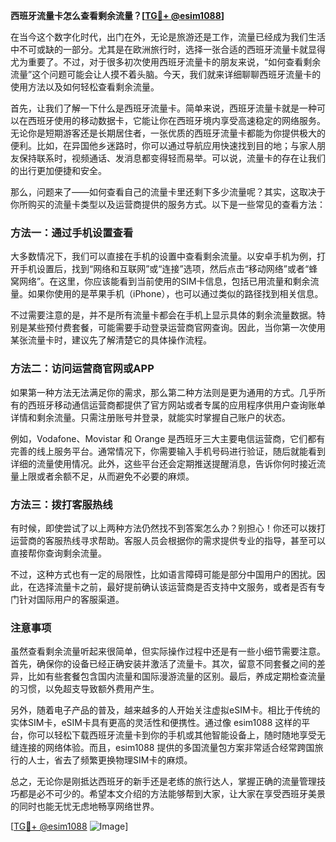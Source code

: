 **西班牙流量卡怎么查看剩余流量？[[TG💪+ @esim1088](https://t.me/s/esim1088)]**

在当今这个数字化时代，出门在外，无论是旅游还是工作，流量已经成为我们生活中不可或缺的一部分。尤其是在欧洲旅行时，选择一张合适的西班牙流量卡就显得尤为重要了。不过，对于很多初次使用西班牙流量卡的朋友来说，“如何查看剩余流量”这个问题可能会让人摸不着头脑。今天，我们就来详细聊聊西班牙流量卡的使用方法以及如何轻松查看剩余流量。

首先，让我们了解一下什么是西班牙流量卡。简单来说，西班牙流量卡就是一种可以在西班牙使用的移动数据卡，它能让你在西班牙境内享受高速稳定的网络服务。无论你是短期游客还是长期居住者，一张优质的西班牙流量卡都能为你提供极大的便利。比如，在异国他乡迷路时，你可以通过导航应用快速找到目的地；与家人朋友保持联系时，视频通话、发消息都变得轻而易举。可以说，流量卡的存在让我们的出行更加便捷和安全。

那么，问题来了——如何查看自己的流量卡里还剩下多少流量呢？其实，这取决于你所购买的流量卡类型以及运营商提供的服务方式。以下是一些常见的查看方法：

### 方法一：通过手机设置查看

大多数情况下，我们可以直接在手机的设置中查看剩余流量。以安卓手机为例，打开手机设置后，找到“网络和互联网”或“连接”选项，然后点击“移动网络”或者“蜂窝网络”。在这里，你应该能看到当前使用的SIM卡信息，包括已用流量和剩余流量。如果你使用的是苹果手机（iPhone），也可以通过类似的路径找到相关信息。

不过需要注意的是，并不是所有流量卡都会在手机上显示具体的剩余流量数据。特别是某些预付费套餐，可能需要手动登录运营商官网查询。因此，当你第一次使用某张流量卡时，建议先了解清楚它的具体操作流程。

### 方法二：访问运营商官网或APP

如果第一种方法无法满足你的需求，那么第二种方法则是更为通用的方式。几乎所有的西班牙移动通信运营商都提供了官方网站或者专属的应用程序供用户查询账单详情和剩余流量。只需注册账号并登录，就能实时掌握自己账户的状态。

例如，Vodafone、Movistar 和 Orange 是西班牙三大主要电信运营商，它们都有完善的线上服务平台。通常情况下，你需要输入手机号码进行验证，随后就能看到详细的流量使用情况。此外，这些平台还会定期推送提醒消息，告诉你何时接近流量上限或者余额不足，从而避免不必要的麻烦。

### 方法三：拨打客服热线

有时候，即使尝试了以上两种方法仍然找不到答案怎么办？别担心！你还可以拨打运营商的客服热线寻求帮助。客服人员会根据你的需求提供专业的指导，甚至可以直接帮你查询剩余流量。

不过，这种方式也有一定的局限性，比如语言障碍可能是部分中国用户的困扰。因此，在选择流量卡之前，最好提前确认该运营商是否支持中文服务，或者是否有专门针对国际用户的客服渠道。

### 注意事项

虽然查看剩余流量听起来很简单，但实际操作过程中还是有一些小细节需要注意。首先，确保你的设备已经正确安装并激活了流量卡。其次，留意不同套餐之间的差异，比如有些套餐包含国内流量和国际漫游流量的区别。最后，养成定期检查流量的习惯，以免超支导致额外费用产生。

另外，随着电子产品的普及，越来越多的人开始关注虚拟eSIM卡。相比于传统的实体SIM卡，eSIM卡具有更高的灵活性和便携性。通过像 esim1088 这样的平台，你可以轻松下载西班牙流量卡到你的手机或其他智能设备上，随时随地享受无缝连接的网络体验。而且，esim1088 提供的多国流量包方案非常适合经常跨国旅行的人士，省去了频繁更换物理SIM卡的麻烦。

总之，无论你是刚抵达西班牙的新手还是老练的旅行达人，掌握正确的流量管理技巧都是必不可少的。希望本文介绍的方法能够帮到大家，让大家在享受西班牙美景的同时也能无忧无虑地畅享网络世界。

[[TG💪+ @esim1088](https://t.me/s/esim1088) ![Image](https://i.postimg.cc/4NQfJmqS/Snipaste-2025-05-13-00-14-12.png)]